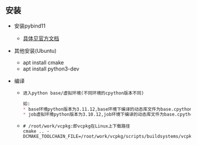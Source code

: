 ## 安装

* 安装pybind11
    * [具体见官方文档](https://pybind11.readthedocs.io/en/latest/installing.html)

* 其他安装(Ubuntu)
    * apt install cmake
    * apt install python3-dev

* 编译
    * ```markdown
      进入python base/虚拟环境(不同环境的cpython版本不同)
      
      如:
      * base环境python版本为3.11.12,base环境下编译的动态库文件为base.cpython-311-x86_64-linux-gnu.so,
      * job虚拟环境python版本为3.10.12,job环境下编译的动态库文件为base.cpython-310-x86_64-linux-gnu.so,
      ```
    * ```shell
      # /root/work/vcpkg:即vcpkg在Linux上下载路径
      cmake .. -DCMAKE_TOOLCHAIN_FILE=/root/work/vcpkg/scripts/buildsystems/vcpkg.cmake 
      ```